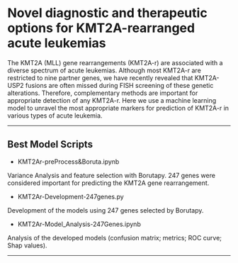 # Novel diagnostic and therapeutic options for KMT2A-rearranged acute leukemias

The KMT2A (MLL) gene rearrangements (KMT2A-r) are associated with a diverse spectrum of acute
leukemias. Although most KMT2A-r are restricted to nine partner genes, we have recently revealed
that KMT2A-USP2 fusions are often missed during FISH screening of these genetic alterations.
Therefore, complementary methods are important for appropriate detection of any KMT2A-r. Here we
use a machine learning model to unravel the most appropriate markers for prediction of KMT2A-r in
various types of acute leukemia.

---------------------------------------------------------------------------------------------------------

## Best Model Scripts

- KMT2Ar-preProcess&Boruta.ipynb

Variance Analysis and feature selection with Borutapy. 247 genes were considered 
important for predicting the KMT2A gene rearrangement.

- KMT2Ar-Development-247genes.py 

Development of the models using 247 genes selected by Borutapy.

- KMT2Ar-Model_Analysis-247Genes.ipynb

Analysis of the developed models (confusion matrix; metrics; ROC curve; Shap values).

---------------------------------------------------------------------------------------------------------


